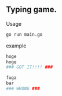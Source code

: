 ## Typing game.

Usage

```bash
go run main.go
```

example

```bash
hoge
hoge
### GOT IT!!!! ###

fuga
bar
### WRONG ###
```

